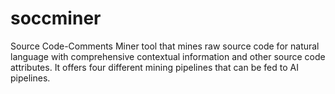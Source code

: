 # soccminer
Source Code-Comments Miner tool that mines raw source code for natural language with comprehensive contextual information and other source code attributes. It offers four different mining pipelines that can be fed to AI pipelines.

